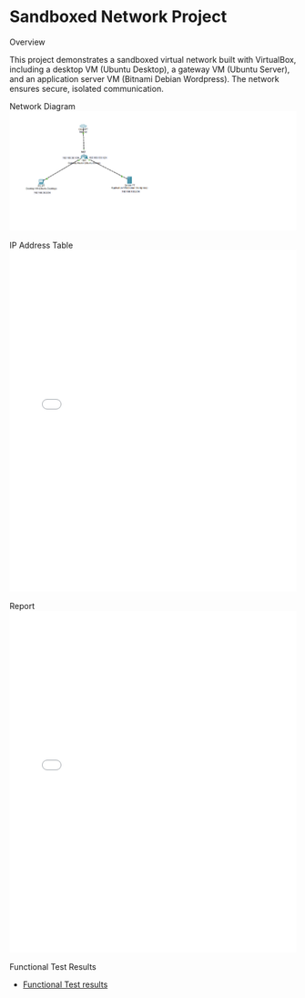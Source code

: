 # Sandboxed Network Project

Overview

This project demonstrates a sandboxed virtual network built with VirtualBox, including a desktop VM (Ubuntu Desktop), a gateway VM (Ubuntu Server), and an application server VM (Bitnami Debian Wordpress). The network ensures secure, isolated communication.



Network Diagram
![Network Diagram](Docs/net_diagram.png)

IP Address Table
<embed src="Docs/IP_Address_Table_Sandboxed_Network.pdf" width="100%" height="600px" />

Report
<embed src="Docs/REPORT.pdf" width="100%" height="600px" />

Functional Test Results
- [Functional Test results](Docs/Functional_Test_Results)
